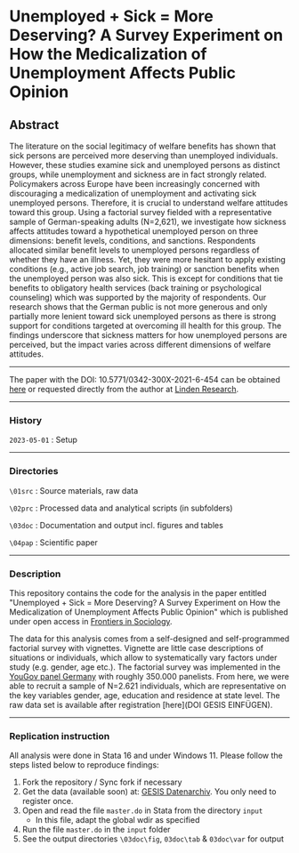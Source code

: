 # Unemployed + Sick = More Deserving? A Survey Experiment on How the Medicalization of Unemployment Affects Public Opinion

## Abstract

The literature on the social legitimacy of welfare benefits has shown that sick persons are perceived more deserving than unemployed individuals. However, these studies examine sick and unemployed persons as distinct groups, while unemployment and sickness are in fact strongly related. Policymakers across Europe have been increasingly concerned with discouraging a medicalization of unemployment and activating sick unemployed persons. Therefore, it is crucial to understand welfare attitudes toward this group. Using a factorial survey fielded with a representative sample of German-speaking adults (N=2,621), we investigate how sickness affects attitudes toward a hypothetical unemployed person on three dimensions: benefit levels, conditions, and sanctions. Respondents allocated similar benefit levels to unemployed persons regardless of whether they have an illness. Yet, they were more hesitant to apply existing conditions (e.g., active job search, job training) or sanction benefits when the unemployed person was also sick. This is except for conditions that tie benefits to obligatory health services (back training or psychological counseling) which was supported by the majority of respondents. Our research shows that the German public is not more generous and only partially more lenient toward sick unemployed persons as there is strong support for conditions targeted at overcoming ill health for this group. The findings underscore that sickness matters for how unemployed persons are perceived, but the impact varies across different dimensions of welfare attitudes.

----

The paper with the DOI: 10.5771/0342-300X-2021-6-454 can be obtained [here](https://www.wsi.de/de/wsi-mitteilungen-vignettenstudie-akzeptanz-sanktionen-im-sgb-ii-36761.htm) or requested directly from the author at [Linden Research](mailto:research@linden-online.com).

----

### History

`2023-05-01`
:  Setup

---

### Directories

`\01src`
:  Source materials, raw data

`\02prc`
:  Processed data and analytical scripts (in subfolders)

`\03doc`
:  Documentation and output incl. figures and tables

`\04pap`
:  Scientific paper

---

### Description

This repository contains the code for the analysis in the paper entitled "Unemployed + Sick = More Deserving? A Survey Experiment on How the Medicalization of Unemployment Affects Public Opinion" which is published under open access in [Frontiers in Sociology](https://www.frontiersin.org/articles/10.3389/fsoc.2022.738397/full).

The data for this analysis comes from a self-designed and self-programmed factorial survey with vignettes. Vignette are little case descriptions of situations or individuals, which allow to systematically vary factors under study (e.g. gender, age etc.). The factorial survey was implemented in the [YouGov panel Germany](https://yougov.de/panel/) with roughly 350.000 panelists. From here, we were able to recruit a sample of N=2.621 individuals, which are representative on the key variables gender, age, education and residence at state level. The raw data set is available after registration [here](DOI GESIS EINFÜGEN).

---

### Replication instruction

All analysis were done in Stata 16 and under Windows 11. Please follow the steps listed below to reproduce findings:

1. Fork the repository / Sync fork if necessary
2. Get the data (available soon) at: [GESIS Datenarchiv](https://www.gesis.org/institut/abteilungen/datenarchiv-fuer-sozialwissenschaften). You only need to register once.
2. Open and read the file `master.do` in Stata from the directory `input`
    - In this file, adapt the global wdir as specified
3. Run the file `master.do` in the `input` folder
4. See the output directories `\03doc\fig`, `03doc\tab` & `03doc\var` for output
